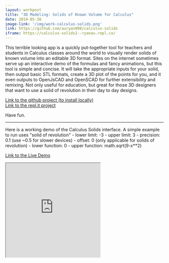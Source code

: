```yaml
---
layout: workpost
title: "3D Modeling: Solids of Known Volume for Calculus"
date: 2019-05-30
image-link: '/img/work-calculus-solids.png'
link: https://github.com/auryan898/calculus-solids
iframe: https://calculus-solids2--ryanau.repl.co/
---
```


This terrible looking app is a quickly put-together tool for teachers and students in Calculus classes around the world to visually render solids of known volume into an editable 3D format.  Sites on the internet sometimes serve up an interactive demo of the formulas and fancy animations, but this tool is simple and concise.  It will take the appropriate inputs for your solid, then output basic STL formats, create a 3D plot of the points for you, and it even outputs to OpenJsCAD and OpenSCAD for further extensibility and remixing.  Not only useful for education, but great for those 3D designers that want to use a solid of revolution in their day to day designs.

[Link to the github project (to install locally)](https://github.com/auryan898/calculus-solids)  
[Link to the repl.it project](https://repl.it/@RyanAu/Calculus-Solids2)  

Have fun.


<hr>
Here is a working demo of the Calculus Solids interface.  
A simple example to run uses "solid of revolution"
- lower limit: -3
- upper limit: 3
- precision: 0.1 (use ~0.5 for slower devices)
- offset: 0 (only applicable for solids of revolution)
- lower function: 0
- upper function: math.sqrt(9-x**2)

[Link to the Live Demo](https://calculus-solids2--ryanau.repl.co/)  


<iframe src="https://calculus-solids2--ryanau.repl.co/"></iframe>




<style>
section {
    float:left;
}
iframe {
    width:inherit;
    height:300px;
    overflow-y: scroll;
}
</style>
